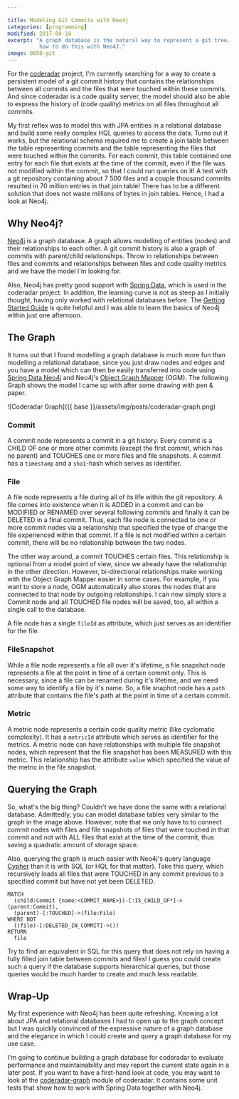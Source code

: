 ```yaml
---

title: Modeling Git Commits with Neo4j
categories: [programming]
modified: 2017-04-14
excerpt: "A graph database is the natural way to represent a git tree. This article shows
          how to do this with Neo4J."
image: 0050-git
---
```




For the [coderadar](https://github.com/reflectoring/coderadar) project, I'm currently
searching for a way to create a persistent model of a git commit history that contains
the relationships between all commits and the files that were touched within these commits.
And since coderadar is a code quality server, the model should also be able to 
express the history of (code quality) metrics on all files throughout all commits.

My first reflex was to model this with JPA entities in a relational database and
build some really complex HQL queries to access the data. Turns out it works, but the 
relational schema required me to create a join table between the table representing 
commits and the table representing the files that were touched within the commits. 
For each commit, this table contained one entry for each file that exists at the time
of the commit, even if the file was not modified within the commit, so that I could
run queries on it! A test with a git repository containing about 7 500 files and a 
couple thousand commits resulted in 70 million entries in that join table! There has
to be a different solution that does not waste millions of bytes in join tables. Hence,
I had a look at Neo4j.

## Why Neo4j?
[Neo4j](https://neo4j.com) is a graph database. A graph allows modelling of entities (nodes) and their
relationships to each other. A git commit history is also a graph of commits with
parent/child relationships. Throw in relationships between files and commits and 
relationships between files and code quality metrics and we have the model I'm looking for.

Also, Neo4j has pretty good support with [Spring Data](https://projects.spring.io/spring-data-neo4j/),
which is used in the coderadar project. In addition, the learning curve is not as steep as 
I initially thought, having only worked with relational databases before. The 
[Getting Started Guide](https://neo4j.com/developer/get-started/) is quite helpful 
and I was able to learn the basics of Neo4j within just one afternoon.
 
## The Graph 
It turns out that I found modelling a graph database is much more fun than modelling a 
relational database, since you just draw nodes and edges and you have a model which
can then be easily transferred into code using [Spring Data Neo4j](https://projects.spring.io/spring-data-neo4j/)
and Neo4j's [Object Graph Mapper](https://neo4j.com/docs/ogm-manual/current/reference/) (OGM).
The following Graph shows the model I came up with after some drawing with pen & paper.

![Coderadar Graph]({{ base }}/assets/img/posts/coderadar-graph.png)

### Commit
A commit node represents a commit in a git history. Every commit is a CHILD OF one or more
other commits (except the first commit, which has no parent) and TOUCHES one or more files
and file snapshots. A commit has a `timestamp` and a `sha1`-hash which serves as identifier.

### File
A file node represents a file during all of its life within the git repository. A file comes into existence when
it is ADDED in a commit and can be MODIFIED or RENAMED over several following commits and finally it
can be DELETED in a final commit. Thus, each file node is connected to one or more commit nodes
via a relationship that specified the type of change the file experienced within that commit. If
a file is not modified within a certain commit, there will be no relationship between the two
nodes.

The other way around, a commit TOUCHES certain files. This relationship is optional from a model
point of view, since we already have the relationship in the other direction. However, bi-directional
relationships make working with the Object Graph Mapper easier in some cases. For example, if you want to store
a node, OGM automatically also stores the nodes that are connected to that node by outgoing relationships.
I can now simply store a Commit node and all TOUCHED file nodes will be saved, too, all within
a single call to the database.

A file node has a single `fileId` as attribute, which just serves as an identifier for the file.

### FileSnapshot
While a file node represents a file all over it's lifetime, a file snapshot node represents a file
at the point in time of a certain commit only. This is necessary, since a file can be renamed 
during it's lifetime, and we need some way to identify a file by it's name. So, a file snaphot
node has a `path` attribute that contains the file's path at the point in time of a certain commit.

### Metric
A metric node represents a certain code quality metric (like cyclomatic complexity). 
It has a `metricId` attribute which serves as identifier for the metrics. A metric node can have
relationships with multiple file snapshot nodes, which represent that the file snapshot has
been MEASURED with this metric. This relationship has the attribute `value` which specified
the value of the metric in the file snapshot.

## Querying the Graph 
So, what's the big thing? Couldn't we have done the same with a relational database. Admittedly,
you can model database tables very similar to the graph in the image above. However, note that 
we only have to to connect commit nodes with files and file snapshots of files that were touched in that commit and not with
ALL files that exist at the time of the commit, thus saving a quadratic amount of storage
space.

Also, querying the
graph is much easier with Neo4j's query language [Cypher](https://neo4j.com/developer/cypher-query-language/)
than it is with SQL (or HQL for that matter). 
Take this query, which recursively loads all files that were TOUCHED in any commit
previous to a specified commit but have not yet been DELETED.

```cypher
MATCH 
  (child:Commit {name:<COMMIT_NAME>})-[:IS_CHILD_OF*]->(parent:Commit),
  (parent)-[:TOUCHED]->(file:File)
WHERE NOT 
  ((file)-[:DELETED_IN_COMMIT]->())
RETURN 
  file
```

Try to find an equivalent in SQL for this query that does not rely on having a fully filled
join table between commits and files! I guess you could create such a query if the database
supports hierarchical queries, but those queries would be much harder to create and much less
readable.

## Wrap-Up
My first experience with Neo4j has been quite refreshing. Knowing a lot about JPA and relational
databases I had to open up to the graph concept but I was quickly convinced of the 
expressive nature of a graph database and the elegance in which I could create and query a 
graph database for my use case.

I'm going to continue building a graph database for coderadar to evaluate performance and
maintainability and may report the current state again in a later post. If you want to
have a first-hand look at code, you may want to look at the 
[coderadar-graph](https://github.com/reflectoring/coderadar/tree/master/coderadar-server/coderadar-graph)
module of coderadar. It contains some unit tests that show how to work with Spring Data together with Neo4j.



